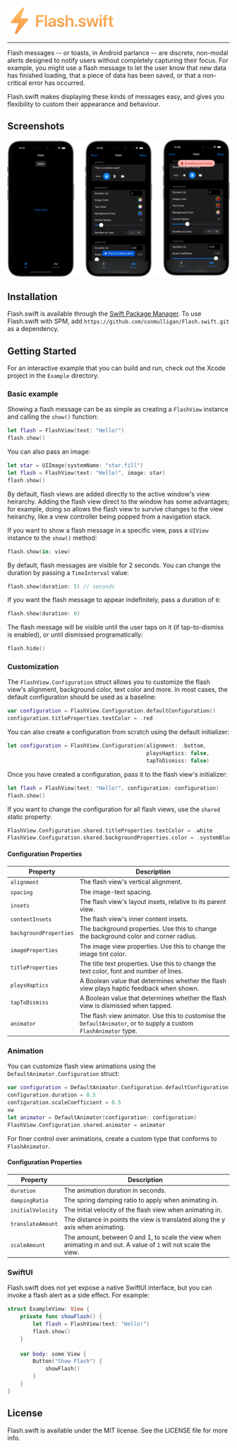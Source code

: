 <img src="logo.png" height="64">

-----

Flash messages -- or toasts, in Android parlance -- are discrete, non-modal alerts designed to notify users without completely capturing their focus. For example, you might use a flash message to let the user know that new data has finished loading, that a piece of data has been saved, or that a non-critical error has occurred.

Flash.swift makes displaying these kinds of messages easy, and gives you flexibility to custom their appearance and behaviour.

## Screenshots

![Screensshots](screenshots.png)

## Installation

Flash.swift is available through the [Swift Package Manager](https://swift.org/package-manager/). To use Flash.swift with SPM, add `https://github.com/conmulligan/Flash.swift.git` as a dependency.

## Getting Started

For an interactive example that you can build and run, check out the Xcode project in the `Example` directory.

### Basic example

Showing a flash message can be as simple as creating a `FlashView` instance and calling the `show()` function:

```swift
let flash = FlashView(text: "Hello!")
flash.show()
```

You can also pass an image:

```swift
let star = UIImage(systemName: "star.fill")
let flash = FlashView(text: "Hello!", image: star)
flash.show()
```

By default, flash views are added directly to the active window's view heirarchy. Adding the flash view direct to the window has some advantages; for example, doing so allows the flash view to survive changes to the view heirarchy, like a view controller being popped from a navigation stack.

If you want to show a flash message in a specific view, pass a `UIView` instance to the `show()` method:

```swift
flash.show(in: view)
```

By default, flash messages are visible for 2 seconds. You can change the duration by passing a `TimeInterval` value:

```swift
flash.show(duration: 5) // seconds
```

If you want the flash message to appear indefinitely, pass a duration of `0`:

```swift
flash.show(duration: 0)
```

The flash message will be visible until the user taps on it (if tap-to-dismiss is enabled), or until dismissed programatically:

```swift
flash.hide()
```

### Customization

The `FlashView.Configuration` struct allows you to customize the flash view's alignment, background color, text color and more. In most cases, the default configuration should be used as a baseline:

```swift
var configuration = FlashView.Configuration.defaultConfiguration()
configuration.titleProperties.textColor = .red
```

You can also create a configuration from scratch using the default initializer:

```swift
let configuration = FlashView.Configuration(alignment: .bottom,
                                            playsHaptics: false,
                                            tapToDismiss: false)
```

Once you have created a configuration, pass it to the flash view's initializer:

```swift
let flash = FlashView(text: "Hello!", configuration: configuration)
flash.show()
```

If you want to change the configuration for all flash views, use the `shared` static property:

```swift
FlashView.Configuration.shared.titleProperties.textColor = .white
FlashView.Configuration.shared.backgroundProperties.color = .systemBlue
```

#### Configuration Properties

| Property               | Description                                                                                                       |
|------------------------|-------------------------------------------------------------------------------------------------------------------|
| `alignment`            | The flash view's vertical alignment.                                                                              |
| `spacing`              | The image-text spacing.                                                                                           |
| `insets`               | The flash view's layout insets, relative to its parent view.                                                      |
| `contentInsets`        | The flash view's inner content insets.                                                                            |
| `backgroundProperties` | The background properties. Use this to change the background color and corner radius.                             |
| `imageProperties`      | The image view properties. Use this to change the image tint color.                                               |
| `titleProperties`      | The title text properties. Use this to change the text color, font and number of lines.                           |
| `playsHaptics`         | A Boolean value that determines whether the flash view plays haptic feedback when shown.                          |
| `tapToDismiss`         | A Boolean value that determines whether the flash view is dismissed when tapped.                                  |
| `animator`             | The flash view animator. Use this to customise the `DefaultAnimator`, or to supply a custom `FlashAnimator` type. |

### Animation

You can customize flash view animations using the `DefaultAnimator.Configuration` struct:

```swift
var configuration = DefaultAnimator.Configuration.defaultConfiguration()
configuration.duration = 0.5
configuration.scaleCoefficient = 0.5
xw
let animator = DefaultAnimator(configuration: configuration)
FlashView.Configuration.shared.animator = animator
```

For finer control over animations, create a custom type that conforms to `FlashAnimator`.

#### Configuration Properties

| Property          | Description                                                                                                       |
|-------------------|-------------------------------------------------------------------------------------------------------------------|
| `duration`        | The animation duration in seconds.                                                                                |
| `dampingRatio`    | The spring damping ratio to apply when animating in.                                                              |
| `initialVelocity` | The initial velocity of the flash view when animating in.                                                         |
| `translateAmount` | The distance in points the view is translated along the y axis when animating.                                    |
| `scaleAmount`     | The amount, between 0 and 1, to scale the view when animating in and out. A value of `1` will not scale the view. |

### SwiftUI

Flash.swift does not yet expose a native SwiftUI interface, but you can invoke a flash alert as a side effect. For example:

```swift
struct ExampleView: View {
    private func showFlash() {
        let flash = FlashView(text: "Hello!")
        flash.show()
    }

    var body: some View {
        Button("Show Flash") {
            showFlash()
        }
    }
}
```

## License

Flash.swift is available under the MIT license. See the LICENSE file for more info.
